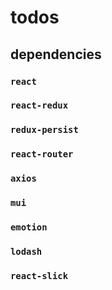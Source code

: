 # todos

## dependencies

### `react`

### `react-redux`

### `redux-persist`

### `react-router`

### `axios`

### `mui`

### `emotion`

### `lodash`

### `react-slick`
